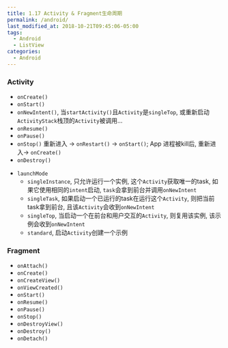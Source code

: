 ```yaml
---
title: 1.17 Activity & Fragment生命周期
permalink: /android/
last_modified_at: 2018-10-21T09:45:06-05:00
tags:
  - Android
  - ListView
categories:
  - Android
---
```


### Activity
* `onCreate()`
* `onStart()`
* `onNewIntent()`, 当`startActivity()`且`Activity`是`singleTop`, 或重新启动`ActivityStack`栈顶的`Activity`被调用...
* `onResume()`
* `onPause()`
* `onStop()` 重新进入 -> `onRestart()` -> `onStart()`; App 进程被kill后, 重新进入-> `onCreate()`
* `onDestroy()`

- `launchMode`
  - `singleInstance`, 只允许运行一个实例, 这个`Activity`获取唯一的task, 如果它使用相同的`intent`启动, `task`会拿到前台并调用`onNewIntent`
  - `singleTask`, 如果启动一个已运行的task在运行这个`Activity`, 则把当前task拿到前台, 且该`Activity`会收到`onNewIntent`
  - `singleTop`, 当启动一个在前台和用户交互的`Activity`, 则复用该实例, 该示例会收到`onNewIntent`
  - `standard`, 启动`Activity`创建一个示例

### Fragment
* `onAttach()`
* `onCreate()`
* `onCreateView()`
* `onViewCreated()`
* `onStart()`
* `onResume()`
* `onPause()`
* `onStop()`
* `onDestroyView()`
* `onDestroy()`
* `onDetach()`

